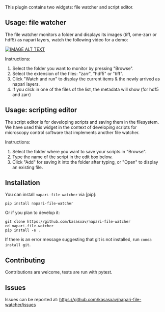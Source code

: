 

This plugin contains two widgets: file watcher and script editor.


## Usage: file watcher

The file watcher monitors a folder and displays its images (tiff, ome-zarr or hdf5) as napari layers, watch the following video for a demo:

[![IMAGE ALT TEXT](http://img.youtube.com/vi/lFRVwlHgJ-Y/0.jpg)](https://www.youtube.com/watch?v=lFRVwlHgJ-Y "Demo napari-file-watcher")

Instructions:

1. Select the folder you want to monitor by pressing "Browse".
2. Select the extension of the files: "zarr", "hdf5" or "tiff".
3. Click "Watch and run" to display the current items & the newly arrived as napari layers.
4. If you click in one of the files of the list, the metadata will show (for hdf5 and zarr)

## Usage: scripting editor

The script editor is for developing scripts and saving them in the filesystem. 
We have used this widget in the context of developing scripts for microscopy control software that implements another file watcher.

Instructions:

1. Select the folder where you want to save your scripts in "Browse".
2. Type the name of the script in the edit box below.
3. Click "Add" for saving it into the folder after typing, or "Open" to display an existing file.

## Installation

You can install `napari-file-watcher` via [pip]:

    pip install napari-file-watcher

Or if you plan to develop it:

    git clone https://github.com/kasasxav/napari-file-watcher
    cd napari-file-watcher
    pip install -e .

If there is an error message suggesting that git is not installed, run `conda install git`.

## Contributing

Contributions are welcome, tests are run with pytest.

## Issues

Issues can be reported at: https://github.com/kasasxav/napari-file-watcher/issues
